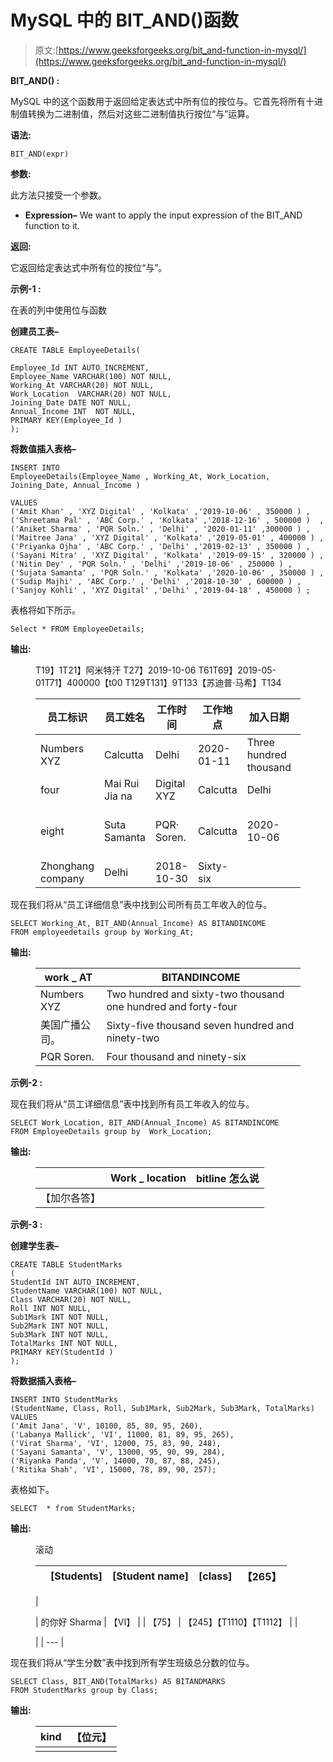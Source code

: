 # MySQL 中的 BIT_AND()函数

> 原文:[https://www.geeksforgeeks.org/bit_and-function-in-mysql/](https://www.geeksforgeeks.org/bit_and-function-in-mysql/)

**BIT_AND() :**

MySQL 中的这个函数用于返回给定表达式中所有位的按位与。它首先将所有十进制值转换为二进制值，然后对这些二进制值执行按位“与”运算。

**语法:**

```
BIT_AND(expr)
```

**参数:**

此方法只接受一个参数。

*   **Expression–** We want to apply the input expression of the BIT_AND function to it.

**返回:**

它返回给定表达式中所有位的按位“与”。

**示例-1 :**

在表的列中使用位与函数

**创建员工表–**

```
CREATE TABLE EmployeeDetails(

Employee_Id INT AUTO_INCREMENT,  
Employee_Name VARCHAR(100) NOT NULL,
Working_At VARCHAR(20) NOT NULL,
Work_Location  VARCHAR(20) NOT NULL,
Joining_Date DATE NOT NULL,
Annual_Income INT  NOT NULL,
PRIMARY KEY(Employee_Id )
);
```

**将数值插入表格–**

```
INSERT INTO  
EmployeeDetails(Employee_Name , Working_At, Work_Location, Joining_Date, Annual_Income )

VALUES
('Amit Khan' , 'XYZ Digital' , 'Kolkata' ,'2019-10-06' , 350000 ) ,
('Shreetama Pal' , 'ABC Corp.' , 'Kolkata' ,'2018-12-16' , 500000 )  ,
('Aniket Sharma' , 'PQR Soln.' , 'Delhi' , '2020-01-11' ,300000 ) ,
('Maitree Jana' , 'XYZ Digital' , 'Kolkata' ,'2019-05-01' , 400000 ) ,
('Priyanka Ojha' , 'ABC Corp.' , 'Delhi' ,'2019-02-13' , 350000 ) ,
('Sayani Mitra' , 'XYZ Digital' , 'Kolkata' ,'2019-09-15' , 320000 ) ,
('Nitin Dey' , 'PQR Soln.' , 'Delhi' ,'2019-10-06' , 250000 ) ,
('Sujata Samanta' , 'PQR Soln.' , 'Kolkata' ,'2020-10-06' , 350000 ) ,
('Sudip Majhi' , 'ABC Corp.' , 'Delhi' ,'2018-10-30' , 600000 ) ,
('Sanjoy Kohli' , 'XYZ Digital' ,'Delhi' ,'2019-04-18' , 450000 ) ;
```

表格将如下所示。

```
Select * FROM EmployeeDetails;
```

**输出:**

<figure class="table">T19】1T21】阿米特汗 T27】2019-10-06 T61T69】2019-05-01T71】400000【t00 T129T131】9T133【苏迪普·马希】T134

| 员工标识 | 员工姓名 | 工作时间 | 工作地点 | 加入日期 | 年收入 |
| --- | --- | --- | --- | --- | --- |
| Numbers XYZ | Calcutta | Delhi | 2020-01-11 | Three hundred thousand |
| four | Mai Rui Jia na | Digital XYZ | Calcutta | Delhi | 2019-10-06 | 250,000 |
| eight | Suta Samanta | PQR· Soren. | Calcutta | 2020-10-06 | Three hundred and fifty thousand |
| Zhonghang company | Delhi | 2018-10-30 | Sixty-six |

</figure>

现在我们将从“员工详细信息”表中找到公司所有员工年收入的位与。

```
SELECT Working_At, BIT_AND(Annual_Income) AS BITANDINCOME
FROM employeedetails group by Working_At;
```

**输出:**

<figure class="table">

| work _ AT | BITANDINCOME |
| --- | --- |
| Numbers XYZ | Two hundred and sixty-two thousand one hundred and forty-four |
| 美国广播公司。 | Sixty-five thousand seven hundred and ninety-two |
| PQR Soren. | Four thousand and ninety-six |

</figure>

**示例-2 :**

现在我们将从“员工详细信息”表中找到所有员工年收入的位与。

```
SELECT Work_Location, BIT_AND(Annual_Income) AS BITANDINCOME
FROM EmployeeDetails group by  Work_Location;
```

**输出:**

<figure class="table">

|  | Work _ location | bitline 怎么说 |
| --- | --- | --- |
| 【加尔各答】 |  |

</figure>

**示例-3 :**

**创建学生表–**

```
CREATE TABLE StudentMarks
(
StudentId INT AUTO_INCREMENT,  
StudentName VARCHAR(100) NOT NULL,
Class VARCHAR(20) NOT NULL,
Roll INT NOT NULL,
Sub1Mark INT NOT NULL,
Sub2Mark INT NOT NULL,
Sub3Mark INT NOT NULL,
TotalMarks INT NOT NULL,
PRIMARY KEY(StudentId )
);
```

**将数据插入表格–**

```
INSERT INTO StudentMarks
(StudentName, Class, Roll, Sub1Mark, Sub2Mark, Sub3Mark, TotalMarks)
VALUES
('Amit Jana', 'V', 10100, 85, 80, 95, 260),
('Labanya Mallick', 'VI', 11000, 81, 89, 95, 265),
('Virat Sharma', 'VI', 12000, 75, 83, 90, 248),
('Sayani Samanta', 'V', 13000, 95, 90, 99, 284),
('Riyanka Panda', 'V', 14000, 70, 87, 88, 245),  
('Ritika Shah', 'VI', 15000, 78, 89, 90, 257);
```

表格如下。

```
SELECT  * from StudentMarks;
```

**输出:**

<figure class="table">滚动

|  | [Students] | [Student name] | [class] | 【265】 |
| --- | --- | --- | --- | --- |
| 

&#124; 的你好 Sharma &#124; 【VI】 &#124;  &#124; 【75】 &#124; 【245】【T1110】【T1112】 &#124;  &#124;

 |
| --- |

</figure>

现在我们将从“学生分数”表中找到所有学生班级总分数的位与。

```
SELECT Class, BIT_AND(TotalMarks) AS BITANDMARKS
FROM StudentMarks group by Class;
```

**输出:**

<figure class="table">

| kind | 【位元】 |
| --- | --- |
|  |  |

</figure>